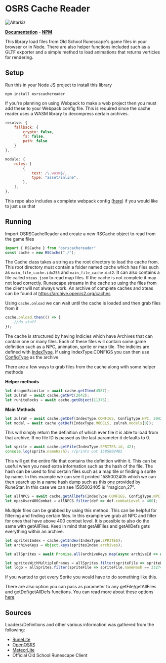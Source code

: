 # OSRS Cache Reader

![Altarkiz](https://runemonk.com/Altarkiz%202.png)

[**Documentation**](https://dezinater.github.io/osrscachereader/index.html) - [**NPM**](https://www.npmjs.com/package/osrscachereader)

This library load files from Old School Runescape's game files in your browser or in Node.
There are also helper functions included such as a GLTF exporter and a simple method to load animations that returns verticies for rendering.

## Setup
Run this in your Node JS project to install this library
```
npm install osrscachereader
```


If you're planning on using Webpack to make a web project then you must add these to your Webpack config file. This is required since the cache reader uses a WASM library to decompress certain archives.

```js
resolve: {
    fallback: {
        crypto: false,
        fs: false,
        path: false
    }
},
```

```js
module: {
    rules: [
        {
            test: /\.wasm$/,
            type: "asset/inline",
        },
    ],
},
```

This repo also includes a complete webpack config ([here](/webpack.config.cjs "Webpack Config")) if you would like to just use that

## Running

Import OSRSCacheReader and create a new RSCache object to read from the game files

```js
import { RSCache } from "osrscachereader"
const cache = new RSCache("./");
```
The Cache class takes a string as the root directory to load the cache from. This root directory must contain a folder named cache which has files such as ```main_file_cache.idx255``` and ```main_file_cache.dat2```. It can also contains a file called ```xteas.json``` to read map files. If the cache is not complete it may not load correctly. Runescape streams in the cache so using the files from the client will not always work. An archive of complete caches and xteas can be found at https://archive.openrs2.org/caches

Using ```cache.onload``` we can wait until the cache is loaded and then grab files from it
```js
cache.onload.then(() => {
    //do stuff
});
```
The cache is structured by having Indicies which have Archives that can contain one or many files. Each of these files will contain some game definition such as a NPC, animation, sprite or map tile. The indicies are defined with [IndexType](https://dezinater.github.io/osrscachereader/global.html#IndexType). If using IndexType.CONFIGS you can then use [ConfigType](https://dezinater.github.io/osrscachereader/global.html#ConfigType) as the archive

There are a few ways to grab files from the cache along with some helper methods


**Helper methods**
```js
let dragonScimitar = await cache.getItem(4587);
let zulrah = await cache.getNPC(2042);
let runiteRocks = await cache.getObject(11376);
```

**Main Methods**
```js
let zulrah = await cache.getDef(IndexType.CONFIGS, ConfigType.NPC, 2042);
let model = await cache.getDef(IndexType.MODELS, zulrah.models[0]);
```
This will simply return the definition of which ever file it is able to load from that archive. If no file ID is passed as the last parameter it defaults to 0.

```js
let sprite = await cache.getFile(IndexType.SPRITES.id, 42);
console.log(sprite.nameHash); //prints out 1585002405
```
This will get the entire file that contains the definition within it. This can be useful when you need extra information such as the hash of the file. The hash can be used to find certain files such as a map tile or finding a sprite by name. In this example we can see it printed 1585002405 which we can then search up in a name hash dump such as [this one](https://github.com/RuneStar/cache-names/blob/master/names.tsv "OSRS Hashes") provided by RuneStar. In this case we can see 1585002405 is "magicon,27".

```js
let allNPCS = await cache.getAllDefs(IndexType.CONFIGS, ConfigType.NPC);
let npcsOver400Combat = allNPCS.filter(def => def.combatLevel > 400);
```
Multiple files can be grabbed by using this method. This can be helpful for filtering and finding certain files. In this example we grab all NPC and filter for ones that have above 400 combat level. It is possible to also do the same with getAllFiles. Keep in mind that getAllFiles and getAllDefs gets everything within an archive.

```js
let spritesIndex = cache.getIndex(IndexType.SPRITES);
let archiveKeys = Object.keys(spritesIndex.archives);

let allSprites = await Promise.all(archiveKeys.map(async archiveId => await cache.getFile(IndexType.SPRITES, archiveId)));

let spritesWithMultipleFrames = allSprites.filter(spriteFile => spriteFile.def.sprites.length > 1);
let logo = allSprites.filter(spriteFile => spriteFile.nameHash == 3327403);
```
If you wanted to get every Sprite you would have to do something like this.

There are also option you can pass as parameter to any getFile/getAllFiles and getDef/getAllDefs functions. You can read more about these options [here](https://dezinater.github.io/osrscachereader/global.html#options)

## Sources

Loaders/Definitions and other various information was gathered from the following:
- [RuneLite](https://github.com/runelite/runelite)
- [OpenOSRS](https://github.com/open-osrs/runelite)
- [MeteorLite](https://github.com/MeteorLite/meteor-client)
- Official Old School Runescape Client
